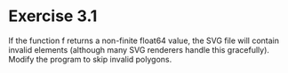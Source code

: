 # Exercise 3.1

If the function f returns a non-finite float64 value, the SVG file will contain invalid <polygon> elements (although many SVG renderers handle this gracefully). Modify the program to skip invalid polygons.
  
